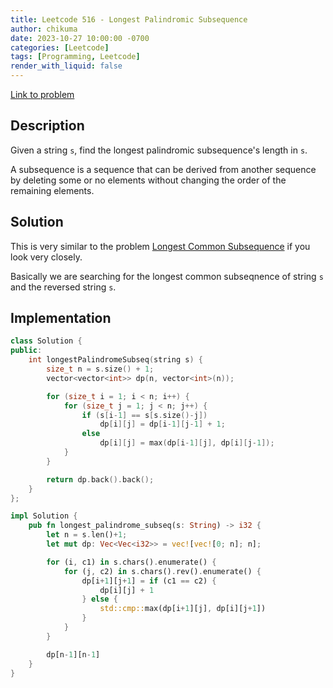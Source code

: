 ```yaml
---
title: Leetcode 516 - Longest Palindromic Subsequence
author: chikuma
date: 2023-10-27 10:00:00 -0700
categories: [Leetcode]
tags: [Programming, Leetcode]
render_with_liquid: false
---
```


[Link to problem](https://leetcode.com/problems/longest-palindromic-subsequence/)

## Description

Given a string `s`, find the longest palindromic subsequence's length in `s`.

A subsequence is a sequence that can be derived from another sequence by
deleting some or no elements without changing the order of the remaining
elements.

## Solution

This is very similar to the problem [Longest Common
Subsequence](/posts/leetcode-1143/) if you look very closely.

Basically we are searching for the longest common subseqnence of string `s` and
the reversed string `s`.

## Implementation

```cpp
class Solution {
public:
    int longestPalindromeSubseq(string s) {
        size_t n = s.size() + 1;
        vector<vector<int>> dp(n, vector<int>(n));

        for (size_t i = 1; i < n; i++) {
            for (size_t j = 1; j < n; j++) {
                if (s[i-1] == s[s.size()-j])
                    dp[i][j] = dp[i-1][j-1] + 1;
                else
                    dp[i][j] = max(dp[i-1][j], dp[i][j-1]);
            }
        }

        return dp.back().back();
    }
};
```

```rs
impl Solution {
    pub fn longest_palindrome_subseq(s: String) -> i32 {
        let n = s.len()+1;
        let mut dp: Vec<Vec<i32>> = vec![vec![0; n]; n];

        for (i, c1) in s.chars().enumerate() {
            for (j, c2) in s.chars().rev().enumerate() {
                dp[i+1][j+1] = if (c1 == c2) {
                    dp[i][j] + 1
                } else {
                    std::cmp::max(dp[i+1][j], dp[i][j+1])
                }
            }
        }

        dp[n-1][n-1]
    }
}
```
